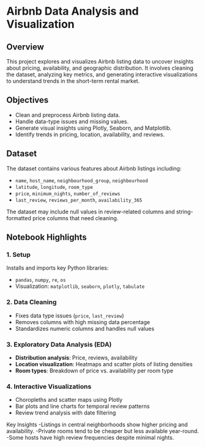 # Airbnb Data Analysis and Visualization

## Overview

This project explores and visualizes Airbnb listing data to uncover insights about pricing, availability, and geographic distribution. It involves cleaning the dataset, analyzing key metrics, and generating interactive visualizations to understand trends in the short-term rental market.

## Objectives

- Clean and preprocess Airbnb listing data.
- Handle data-type issues and missing values.
- Generate visual insights using Plotly, Seaborn, and Matplotlib.
- Identify trends in pricing, location, availability, and reviews.

## Dataset

The dataset contains various features about Airbnb listings including:

- `name`, `host_name`, `neighbourhood_group`, `neighbourhood`
- `latitude`, `longitude`, `room_type`
- `price`, `minimum_nights`, `number_of_reviews`
- `last_review`, `reviews_per_month`, `availability_365`

The dataset may include null values in review-related columns and string-formatted price columns that need cleaning.

## Notebook Highlights

### 1. Setup
Installs and imports key Python libraries:
- `pandas`, `numpy`, `re`, `os`
- Visualization: `matplotlib`, `seaborn`, `plotly`, `tabulate`

### 2. Data Cleaning
- Fixes data type issues (`price`, `last_review`)
- Removes columns with high missing data percentage
- Standardizes numeric columns and handles null values

### 3. Exploratory Data Analysis (EDA)
- **Distribution analysis**: Price, reviews, availability
- **Location visualization**: Heatmaps and scatter plots of listing densities
- **Room types**: Breakdown of price vs. availability per room type

### 4. Interactive Visualizations
- Choropleths and scatter maps using Plotly
- Bar plots and line charts for temporal review patterns
- Review trend analysis with date filtering

Key Insights
-Listings in central neighborhoods show higher pricing and availability.
-Private rooms tend to be cheaper but less available year-round.
-Some hosts have high review frequencies despite minimal nights.

